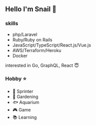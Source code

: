 ## Hello I'm Snail 🐚

### skills 
- php/Laravel
- Ruby/Ruby on Rails
- JavaScript/TypeScript/React.js/Vue.js
- AWS/Terraform/Heroku
- Docker

interested in Go, GraphQL, React 😇

### Hobby ⭐
- 🏃 Sprinter 
- 🍅 Gardening 
- 🐟 Aquarium 
- 🎮 Game 
- 📚 Learning 
